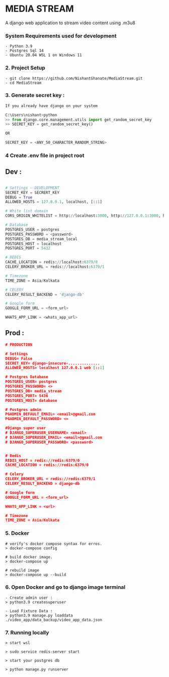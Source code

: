 # MEDIA STREAM

A django web application to stream video content using .m3u8 


### System Requirements used for development
```
- Python 3.9
- Postgres Sql 14
- Ubuntu 20.04 WSL 1 on Windows 11
```



### 2. Project Setup 
```
- git clone https://github.com/NishantGhanate/MediaStream.git
- cd MediaStream
```

### 3. Generate secret key :
```python
If you already have django on your system

C:\Users\nishant>python
>> from django.core.management.utils import get_random_secret_key
>> SECRET_KEY = get_random_secret_key()

OR 

SECRET_KEY = <ANY_50_CHARACTER_RANDOM_STRING>
```

### 4 Create .env file in project root

## Dev :
```python

# Settings - DEVELOPMENT
SECRET_KEY = SECRERT_KEY
DEBUG = True
ALLOWED_HOSTS = 127.0.0.1, localhost, [::1]

# White list domain 
CORS_ORIGIN_WHITELIST = http://localhost:3000, http://127.0.0.1:3000, http://127.0.0.1:19000

# Database
POSTGRES_USER = postgres
POSTGRES_PASSWORD = <password>
POSTGRES_DB = media_stream_local
POSTGRES_HOST = localhost
POSTGRES_PORT = 5432

# REDIS
CACHE_LOCATION = redis://localhost:6379/0
CELERY_BROKER_URL = redis://localhost:6379/1

# Timezone 
TIME_ZONE = Asia/Kolkata

# CELERY 
CELERY_RESULT_BACKEND = 'django-db'

# Google form 
GOOGLE_FORM_URL = <form_url>

WHATS_APP_LINK = <whats_app_url>
```
## Prod :
```json
# PRODUCTION

# Settings 
DEBUG= False
SECRET_KEY= django-insecure-..............
ALLOWED_HOSTS= localhost 127.0.0.1 web [::1]

# Postgres Database
POSTGRES_USER= postgres
POSTGRES_PASSWORD= <>
POSTGRES_DB= media_stream
POSTGRES_PORT= 5436
POSTGRES_HOST= database

# Postgres admin
PGADMIN_DEFAULT_EMAIL= <email>@gmail.com
PGADMIN_DEFAULT_PASSWORD= <>

#Django super user
# DJANGO_SUPERUSER_USERNAME= <email>
# DJANGO_SUPERUSER_EMAIL= <email>@gmail.com
# DJANGO_SUPERUSER_PASSWORD= <password>


# Redis
REDIS_HOST = redis://redis:6379/0
CACHE_LOCATION = redis://redis:6379/0

# Celery 
CELERY_BROKER_URL = redis://redis:6379/1
CELERY_RESULT_BACKEND = django-db

# Google form 
GOOGLE_FORM_URL = <form_url>

WHATS_APP_LINK = <url>

# Timezone 
TIME_ZONE = Asia/Kolkata

```
    

### 5. Docker 
```
# verify's docker compose syntax for erros.
> docker-compose config

# build docker image.
> docker-compose up

# rebuild image
> docker-compose up --build 
```

### 6. Open Docker and go to django image terminal
```
- Create admin user :
> python3.9 createsuperuser 

- Load Fixture Data :
> python3.9 manage.py loaddata ./video_app/data_backup/video_app_data.json
```

### 7. Running locally

```
> start wsl

> sudo service redis-server start

> start your postgres db

> python manage.py runserver
```